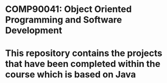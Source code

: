 # COMP90041: Object Oriented Programming and Software Development

# This repository contains the projects that have been completed within the course which is based on Java
